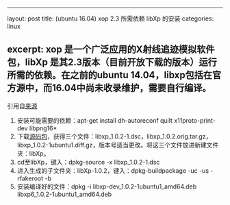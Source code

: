 ---

layout: post title: (ubuntu 16.04) xop 2.3 所需依赖 libXp 的安装 categories: linux

excerpt: xop 是一个广泛应用的X射线追迹模拟软件包，libXp 是其2.3版本（目前开放下载的版本）运行所需的依赖。在之前的ubuntu 14.04，libxp包括在官方源中，而16.04中尚未收录维护，需要自行编译。
-----------------------------------------------------------------------------------------------------------------------------------------------------------------------------------------

引用自[来源](https://afni.nimh.nih.gov/afni/community/board/read.php?1,151673,151693)

1.	安装可能需要的依赖：apt-get install dh-autoreconf quilt x11proto-print-dev libpng16\*
2.	下载[源码包](http://packages.ubuntu.com/source/trusty/libxp)，获得三个文件：libxp_1.0.2-1.dsc，libxp_1.0.2.orig.tar.gz，libxp_1.0.2-1ubuntu1.diff.gz，版本号适当更改。将这三个文件放进新建文件夹：libXp。
3.	cd至libXp，键入：dpkg-source -x libxp_1.0.2-1.dsc
4.	进入生成的子文件夹：libXp-1.0.2，键入：dpkg-buildpackage -uc -us -rfakeroot -b
5.	安装编译好的文件：dpkg -i libxp-dev_1.0.2-1ubuntu1_amd64.deb libxp6_1.0.2-1ubuntu1_amd64.deb
